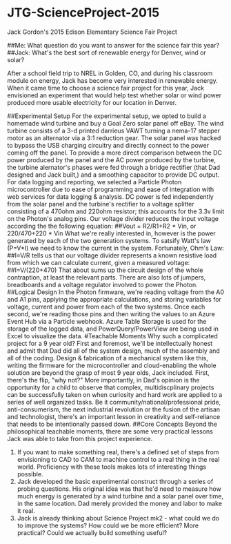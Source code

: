 # JTG-ScienceProject-2015
Jack Gordon's 2015 Edison Elementary Science Fair Project

##Me: What question do you want to answer for the science fair this year?
##Jack: What's the best sort of renewable energy for Denver, wind or solar?

After a school field trip to NREL in Golden, CO, and during his classroom module on energy, Jack has become very interested in renewable energy.  When it came time to choose a science fair project for this year, Jack envisioned an experiment that would help test whether solar or wind power produced more usable electricity for our location in Denver.

##Experimental Setup
For the experimental setup, we opted to build a homemade wind turbine and buy a Goal Zero solar panel off eBay.  The wind turbine consists of a 3-d printed darrieus VAWT turning a nema-17 stepper motor as an alternator via a 3:1 reduction gear.  The solar panel was hacked to bypass the USB charging circuitry and directly connect to the power coming off the panel.  To provide a more direct comparison between the DC power produced by the panel and the AC power produced by the turbine, the turbine alernator's phases were fed through a bridge rectifier (that Dad designed and Jack built,) and a smoothing capacitor to provide DC output.
For data logging and reporting, we selected a Particle Photon microcontroller due to ease of programming and ease of integration with web services for data logging & analysis.  DC power is fed independently from the solar panel and the turbine's rectifier to a voltage splitter consisting of a 470ohm and 220ohm resistor; this accounts for the 3.3v limit on the Photon's analog pins.  Our voltage divider reduces the input voltage according the the following equation:
##Vout = R2/R1+R2 * Vin, or 220/470+220 * Vin
What we're really interested in, however is the power generated by each of the two generation systems.  To satsify Watt's law (P=V*I) we need to know the current in the system.  Fortunately, Ohm's Law:
##I=V/R
tells us that our voltage divider represents a known resistive load from which we can calculate current, given a measured voltage:
##I=V/(220+470)
That about sums up the circuit design of the whole contraption, at least the relevant parts.  There are also lots of jumpers, breadboards and a voltage regulator involved to power the Photon.
##Logical Design
In the Photon firmware, we're reading voltage from the A0 and A1 pins, applying the appropriate calculations, and storing variables for voltage, current and power from each of the two systems.  Once each second, we're reading those pins and then writing the values to an Azure Event Hub via a Particle webhook.  Azure Table Storage is used for the storage of the logged data, and PowerQuery/PowerView are being used in Excel to visualize the data.
#Teachable Moments
Why such a complicated project for a 9 year old?  First and foremost, we'll be intellectually honest and admit that Dad did all of the system design, much of the assembly and all of the coding.  Design & fabrication of a mechanical system like this, writing the firmware for the microcontroller and cloud-enabling the whole solution are beyond the grasp of most 9 year olds, Jack included.  First, there's the flip, "why not?"  More importantly, in Dad's opinion is the opportunity for a child to observe that complex, multidiscplinary projects can be successfully taken on when curiosity and hard work are applied to a series of well organized tasks.  Be it community/national/professional pride, anti-consumerism, the next industrial revolution or the fusion of the artisan and technologist, there's an important lesson in creativity and self-reliance that needs to be intentionally passed down.
##Core Concepts
Beyond the philosophical teachable moments, there are some very practical lessons Jack was able to take from this project experience.
1. If you want to make something real, there's a defined set of steps from envisioning to CAD to CAM to machine control to a real thing in the real world.  Proficiency with these tools makes lots of interesting things possible.
2. Jack developed the basic experimental construct through a series of probing questions.  His original idea was that he'd need to measure how much energy is generated by a wind turbine and a solar panel over time, in the same location.  Dad merely provided the money and labor to make it real.
3. Jack is already thinking about Science Project mk2 - what could we do to improve the systems? How could we be more efficient?  More practical?  Could we actually build something useful?
